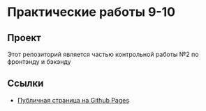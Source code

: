 # Практические работы 9-10
## Проект
Этот репозиторий является частью контрольной работы №2 по фронтэнду и бэкэнду

## Ссылки   
- [Публичная страница на Github Pages](https://itisjustmeeee.github.io/Practics-9-and-10/)
